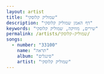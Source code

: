 ```yaml
---
layout: artist
title: "שמוליק קלוסקי"
description: "דף האמן שמוליק קלוסקי"
keywords: "שירים, מוזיקה, שמוליק קלוסקי"
permalink: /artists/שמוליק-קלוסקי/
songs:
  - number: "33100"
    name: "תראה"
    album: "סינגלים"
    artist: "שמוליק קלוסקי"
---
```

